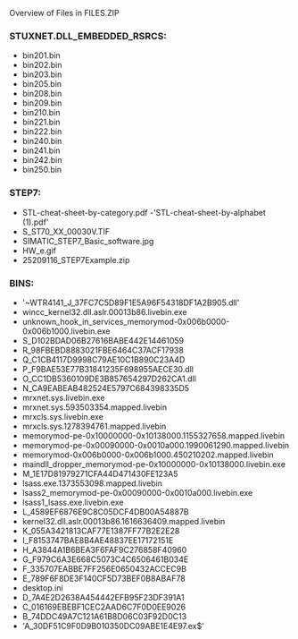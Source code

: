 Overview of Files in FILES.ZIP

### STUXNET.DLL_EMBEDDED_RSRCS:
 - bin201.bin
 - bin202.bin
 - bin203.bin
 - bin205.bin
 - bin208.bin
 - bin209.bin
 - bin210.bin
 - bin221.bin
 - bin222.bin
 - bin240.bin
 - bin241.bin
 - bin242.bin
 - bin250.bin

### STEP7:
- STL-cheat-sheet-by-category.pdf
-'STL-cheat-sheet-by-alphabet (1).pdf'
- S_ST70_XX_00030V.TIF
- SIMATIC_STEP7_Basic_software.jpg
- HW_e.gif
- 25209116_STEP7Example.zip

### BINS:
- '~WTR4141_J_37FC7C5D89F1E5A96F54318DF1A2B905.dll'
-  wincc_kernel32.dll.aslr.00013b86.livebin.exe
-  unknown_hook_in_services_memorymod-0x006b0000-0x006b1000.livebin.exe
-  S_D102BDAD06B27616BABE442E14461059
-  R_98FBEBD8883021FBE6464C37ACF17938
-  Q_C1CB4117D9998C79AE10C1B890C23A4D
-  P_F9BAE53E77B31841235F698955AECE30.dll
-  O_CC1DB5360109DE3B857654297D262CA1.dll
-  N_CA9EABEAB482524E5797C684398335D5
-  mrxnet.sys.livebin.exe
-  mrxnet.sys.593503354.mapped.livebin
-  mrxcls.sys.livebin.exe
-  mrxcls.sys.1278394761.mapped.livebin
-  memorymod-pe-0x10000000-0x10138000.1155327658.mapped.livebin
-  memorymod-pe-0x00090000-0x0010a000.1990061290.mapped.livebin
-  memorymod-0x006b0000-0x006b1000.450210202.mapped.livebin
-  maindll_dropper_memorymod-pe-0x10000000-0x10138000.livebin.exe
-  M_1E17D81979271CFA44D471430FE123A5
-  lsass.exe.1373553098.mapped.livebin
-  lsass2_memorymod-pe-0x00090000-0x0010a000.livebin.exe
-  lsass1_lsass.exe.livebin.exe
-  L_4589EF6876E9C8C05DCF4DB00A54887B
-  kernel32.dll.aslr.00013b86.1616636409.mapped.livebin
-  K_055A3421813CAF77E1387FF77B2E2E28
-  I_F8153747BAE8B4AE48837EE17172151E
-  H_A3844A1B6BEA3F6FAF9C276858F40960
-  G_F979C6A3E668C5073C4C6506461B034E
-  F_335707EABBE7FF256E0650432ACCEC9B
-  E_789F6F8DE3F140CF5D73BEF0B8ABAF78
-  desktop.ini
-  D_7A4E2D2638A454442EFB95F23DF391A1
-  C_016169EBEBF1CEC2AAD6C7F0D0EE9026
-  B_74DDC49A7C121A61B8D06C03F92D0C13
- 'A_30DF51C9F0D9B010350DC09ABE1E4E97.ex$'
